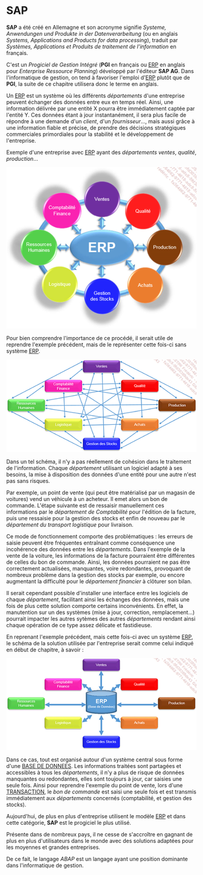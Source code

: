 # **SAP**

**SAP** a été créé en Allemagne et son acronyme signifie _Systeme, Anwendungen und Produkte in der Datenverarbeitung_ (ou en anglais _Systems, Applications and Products for data processing_), traduit par _Systèmes, Applications et Produits de traitement de l’information_ en français.

C'est un _Progiciel de Gestion Intégré_ (**PGI** en français ou [ERP]() en anglais pour _Enterprise Ressource Planning_) développé par l'éditeur **SAP AG**. Dans l'informatique de gestion, on tend à favoriser l'emploi d'[ERP]() plutôt que de **PGI**, la suite de ce chapitre utilisera donc le terme en anglais.

Un [ERP]() est un système où les différents _départements_ d'une entreprise peuvent échanger des données entre eux en temps réel. Ainsi, une information délivrée par une entité X pourra être immédiatement captée par l'entité Y. Ces données étant à jour instantanément, il sera plus facile de répondre à une demande d'un _client_, d'un _fournisseur_..., mais aussi grâce à une information fiable et précise, de prendre des décisions stratégiques commerciales primordiales pour la stabilité et le développement de l'entreprise.

Exemple d'une entreprise avec [ERP]() ayant des _départements ventes_, _qualité_, _production_...

![](../ressources/02_01_01.png)

Pour bien comprendre l'importance de ce procédé, il serait utile de reprendre l'exemple précédent, mais de le représenter cette fois-ci sans système [ERP]().

![](../ressources/02_01_02.png)

Dans un tel schéma, il n'y a pas réellement de cohésion dans le traitement de l'information. Chaque _département_ utilisant un logiciel adapté à ses besoins, la mise à disposition des données d'une entité pour une autre n'est pas sans risques.

Par exemple, un point de vente (qui peut être matérialisé par un magasin de voitures) vend un véhicule à un acheteur. Il emet alors un bon de commande. L'étape suivante est de ressaisir manuellement ces informations par le _département de Comptabilité_ pour l'édition de la facture, puis une ressaisie pour la gestion des stocks et enfin de nouveau par le _département du transport logistique_ pour livraison.

Ce mode de fonctionnement comporte des problématiques : les erreurs de saisie peuvent être fréquentes entraînant comme conséquence une incohérence des données entre les _départements_. Dans l'exemple de la vente de la voiture, les informations de la facture pourraient être différentes de celles du bon de commande. Ainsi, les données pourraient ne pas être correctement actualisées, manquantes, voire redondantes, provoquant de nombreux problème dans la gestion des stocks par exemple, ou encore augmentant la difficulté pour le _département financier_ à clôturer son bilan.

Il serait cependant possible d'installer une interface entre les logiciels de chaque _département_, facilitant ainsi les échanges des données, mais une fois de plus cette solution comporte certains inconvénients. En effet, la manutention sur un des systèmes (mise à jour, correction, remplacement...) pourrait impacter les autres sytèmes des autres _départements_ rendant ainsi chaque opération de ce type assez délicate et fastidieuse.

En reprenant l'exemple précédent, mais cette fois-ci avec un système [ERP](), le schéma de la solution utilisée par l'entreprise serait comme celui indiqué en début de chapitre, à savoir :

![](../ressources/02_01_03.png)

Dans ce cas, tout est organisé autour d'un système central sous forme d'une [BASE DE DONNEES](). Les informations traitées sont partagées et accessibles à tous les _départements_, il n'y a plus de risque de données manquantes ou redondantes, elles sont toujours à jour, car saisies une seule fois. Ainsi pour reprendre l'exemple du point de vente, lors d'une [TRANSACTION](../03_Programmation/03_Transactions.md), le _bon de commande_ est saisi une seule fois et est transmis immédiatement aux _départements_ concernés (comptabilité, et gestion des stocks).

Aujourd'hui, de plus en plus d'entreprise utilisent le modèle [ERP]() et dans cette catégorie, **SAP** est le progiciel le plus utilisé.

Présente dans de nombreux pays, il ne cesse de s'accroître en gagnant de plus en plus d'utilisateurs dans le monde avec des solutions adaptées pour les moyennes et grandes entreprises.

De ce fait, le langage _ABAP_ est un langage ayant une position dominante dans l'informatique de gestion.
